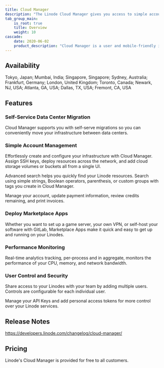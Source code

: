 ```yaml
---
title: Cloud Manager
description: "The Linode Cloud Manager gives you access to simple account management, user control and security, and performance monitoring; supports self-service data center migration; allows you to deploy one-click apps; and more."
tab_group_main:
    is_root: true
    title: Overview
    weight: 10
cascade:
    date: 2020-06-02
    product_description: "Cloud Manager is a user and mobile-friendly interface to deploy and manage virtual machines, configure networking, control user accounts, and access and configure the full range of Linode services."
---
```


## Availability

Tokyo, Japan; Mumbai, India; Singapore, Singapore; Sydney, Australia; Frankfurt, Germany; London, United Kingdom; Toronto, Canada; Newark, NJ, USA; Atlanta, GA, USA; Dallas, TX, USA; Fremont, CA, USA

## Features

### Self-Service Data Center Migration
Cloud Manager supports you with self-serve migrations so you can conveniently move your infrastructure between data centers.

### Simple Account Management
Effortlessly create and configure your infrastructure with Cloud Manager. Assign SSH keys, deploy resources across the network, and add cloud storage volumes or buckets all from a single UI.

Advanced search helps you quickly find your Linode resources. Search using simple strings, Boolean operators, parenthesis, or custom groups with tags you create in Cloud Manager.

Manage your account, update payment information, review credits remaining, and print invoices.

### Deploy Marketplace Apps
Whether you want to set up a game server, your own VPN, or self-host your software with GitLab, Marketplace Apps make it quick and easy to get up and running on your Linodes.

### Performance Monitoring
Real-time analytics tracking, per-process and in aggregate, monitors the performance of your CPU, memory, and network bandwidth.

### User Control and Security
Share access to your Linodes with your team by adding multiple users. Controls are configurable for each individual user.

Manage your API Keys and add personal access tokens for more control over your Linode services.

## Release Notes

https://developers.linode.com/changelog/cloud-manager/

## Pricing

Linode's Cloud Manager is provided for free to all customers.
